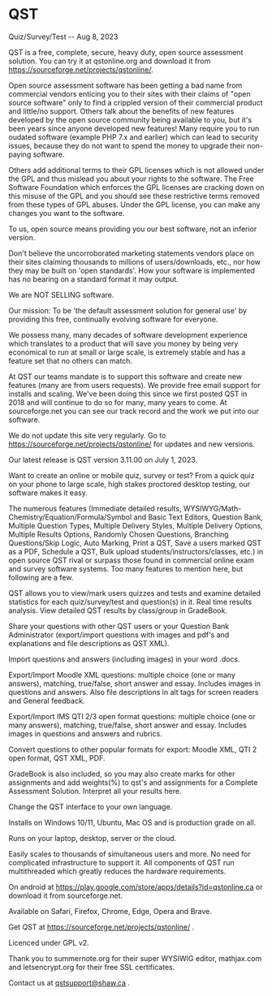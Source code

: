 # QST
Quiz/Survey/Test   --    Aug 8, 2023

QST is a free, complete, secure, heavy duty, open source assessment solution.
You can try it at qstonline.org and download it from https://sourceforge.net/projects/qstonline/. 

Open source assessment software has been getting a bad name from commercial vendors enticing you to their sites with their claims of "open source software" only to find a crippled version of their commercial product and little/no support.
Others talk about the benefits of new features developed by the open source community being available to you, but it's been years since anyone developed new features! 
Many require you to run oudated software (example PHP 7.x and earlier) which can lead to security issues, because they do not want to spend the money to upgrade their non-paying software.

Others add additional terms to their GPL licenses which is not allowed under the GPL and thus mislead you about your rights to the software.
The Free Software Foundation which enforces the GPL licenses are cracking down on this misuse of the GPL and you should see these restrictive terms removed from these types of GPL abuses.
Under the GPL license, you can make any changes you want to the software.

To us, open source means providing you our best software, not an inferior version.

Don't believe the uncorroborated marketing statements vendors place on their sites claiming thousands to millions of users/downloads, etc., nor how they may be built on 'open standards'. How your software is implemented has no bearing on a standard format it may output.

We are NOT SELLING software.

Our mission:
To be 'the default assessment solution for general use' by providing this free, continually evolving software for everyone.

We possess many, many decades of software development experience which translates to a product that will save you money by being very economical to run at small or large scale, is extremely stable and has a feature set that no others can match. 

At QST our teams mandate is to support this software and create new features (many are from users requests).
We provide free email support for installs and scaling.
We've been doing this since we first posted QST in 2018 and will continue to do so for many, many years to come.
At sourceforge.net you can see our track record and the work we put into our software.


We do not update this site very regularly. Go to https://sourceforge.net/projects/qstonline/ for updates and new versions.

Our latest release is QST version 3.11.00 on July 1, 2023.


Want to create an online or mobile quiz, survey or test? From a quick quiz on your phone to large scale, high stakes proctored desktop testing, our software makes it easy. 

The numerous features (Immediate detailed results, WYSIWYG/Math-Chemistry/Equation/Formula/Symbol and Basic Text Editors, Question Bank, Multiple Question Types, Multiple Delivery Styles, Multiple Delivery Options, Multiple Results Options, Randomly Chosen Questions, Branching Questions/Skip Logic, Auto Marking, Print a QST, Save a users marked QST as a PDF, Schedule a QST, Bulk upload students/instructors/classes, etc.) in open source QST rival or surpass those found in commercial online exam and survey software systems. Too many features to mention here, but following are a few.

QST allows you to view/mark users quizzes and tests and examine detailed statistics for each quiz/survey/test and question(s) in it. Real time results analysis. View detailed QST results by class/group in GradeBook.

Share your questions with other QST users or your Question Bank Administrator (export/import questions with images and pdf's and explanations and file descriptions as QST XML).

Import questions and answers (including images) in your word .docs.

Export/Import Moodle XML questions: multiple choice (one or many answers), matching, true/false, short answer and essay. Includes images in questions and answers. Also file descriptions in alt tags for screen readers and General feedback.

Export/Import IMS QTI 2/3 open format questions: multiple choice (one or many answers), matching, true/false, short answer and essay. Includes images in questions and answers and rubrics.

Convert questions to other popular formats for export: Moodle XML, QTI 2 open format, QST XML, PDF.

GradeBook is also included, so you may also create marks for other assignments and add weights(%) to qst's and assignments for a Complete Assessment Solution. Interpret all your results here.

Change the QST interface to your own language.

Installs on Windows 10/11, Ubuntu, Mac OS and is production grade on all.

Runs on your laptop, desktop, server or the cloud.

Easily scales to thousands of simultaneous users and more.
No need for complicated infrastructure to support it. 
All components of QST run multithreaded which greatly reduces the hardware requirements. 

On android at https://play.google.com/store/apps/details?id=qstonline.ca or download it from sourceforge.net.

Available on Safari, Firefox, Chrome, Edge, Opera and Brave.

Get QST at https://sourceforge.net/projects/qstonline/ .

Licenced under GPL v2.

Thank you to summernote.org for their super WYSIWIG editor, mathjax.com and letsencrypt.org for their free SSL certificates.

Contact us at qstsupport@shaw.ca .

